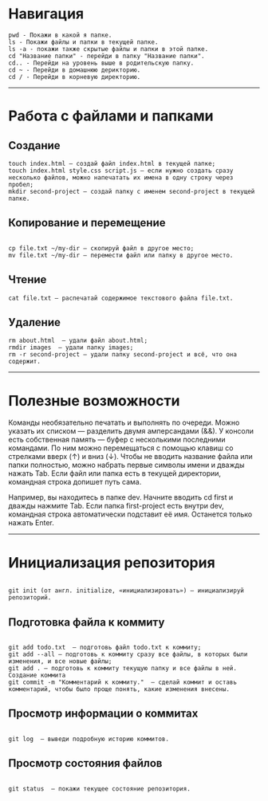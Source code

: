 # Навигация
```
pwd - Покажи в какой я папке.
ls - Покажи файлы и папки в текущей папке. 
ls -a - покажи также скрытые файлы и папки в этой папке.
cd "Название папки" - перейди в папку "Название папки".
cd.. - Перейди на уровень выше в родительскую папку.
cd ~ - Перейди в домашнюю дерикторию.
cd / - Перейди в корневую директорию.

```
---

# Работа с файлами и папками
## Создание
```
touch index.html — создай файл index.html в текущей папке;
touch index.html style.css script.js — если нужно создать сразу несколько файлов, можно напечатать их имена в одну строку через пробел;
mkdir second-project — создай папку с именем second-project в текущей папке.

```

## Копирование и перемещение

```

cp file.txt ~/my-dir — скопируй файл в другое место;
mv file.txt ~/my-dir — перемести файл или папку в другое место.

```

## Чтение

```
cat file.txt — распечатай содержимое текстового файла file.txt.

```
## Удаление

```
rm about.html  — удали файл about.html;
rmdir images  — удали папку images;
rm -r second-project — удали папку second-project и всё, что она содержит.

```
---

# Полезные возможности

Команды необязательно печатать и выполнять по очереди. Можно указать их списком — разделить двумя амперсандами (&&).
У консоли есть собственная память — буфер с несколькими последними командами. По ним можно перемещаться с помощью клавиш со стрелками вверх (↑) и вниз (↓).
Чтобы не вводить название файла или папки полностью, можно набрать первые символы имени и дважды нажать Tab. Если файл или папка есть в текущей директории, командная строка допишет путь сама.

Например, вы находитесь в папке dev. Начните вводить cd first и дважды нажмите Tab. Если папка first-project есть внутри dev, командная строка автоматически подставит её имя. Останется только нажать Enter.

---

# Инициализация репозитория

```

git init (от англ. initialize, «инициализировать») — инициализируй репозиторий.

```

## Подготовка файла к коммиту

```

git add todo.txt  — подготовь файл todo.txt к коммиту;
git add --all — подготовь к коммиту сразу все файлы, в которых были изменения, и все новые файлы;
git add . — подготовь к коммиту текущую папку и все файлы в ней.
Создание коммита
git commit -m "Комментарий к коммиту."  — сделай коммит и оставь комментарий, чтобы было проще понять, какие изменения внесены. 

```

## Просмотр информации о коммитах

```

git log  — выведи подробную историю коммитов.

```

## Просмотр состояния файлов

```

git status  — покажи текущее состояние репозитория.

```


